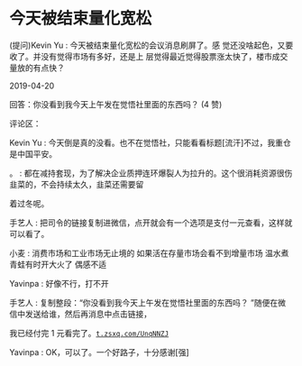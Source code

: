 # 今天被结束量化宽松

(提问)Kevin Yu : 今天被结束量化宽松的会议消息刷屏了。感 觉还没啥起色，又要收了。并没有觉得市场有多好，还是上 层觉得最近觉得股票涨太快了，楼市成交量放的有点快？

2019-04-20

回答：你没看到我今天上午发在觉悟社里面的东西吗？ (4 赞)

评论区：

Kevin Yu : 今天倒是真的没看。也不在觉悟社，只能看看标题[流汗]不过，我重仓是中国平安。

。 : 都在减持套现，为了解决企业质押连环爆裂人为拉升的。这个很消耗资源很伤韭菜的，不会持续太久，韭菜还需要留

着过冬呢。

手艺人 : 把司令的链接复制进微信，点开就会有一个选项是支付一元查看，这样就可以看了。

小麦 : 消费市场和工业市场无止境的 如果活在存量市场会看不到增量市场 温水煮青蛙有时开大火了 偶感不适

Yavinpa : 好像不行，打不开

手艺人 : 复制整段：“你没看到我今天上午发在觉悟社里面的东西吗？ ”随便在微信中发送给谁，然后再消息中点击链接，

我已经付完 1 元看完了。[`t.zsxq.com/UnqNNZJ`](https://t.zsxq.com/UnqNNZJ)

Yavinpa : OK，可以了。一个好路子，十分感谢[强]